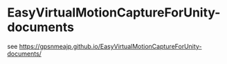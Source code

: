 # EasyVirtualMotionCaptureForUnity-documents
see https://gpsnmeajp.github.io/EasyVirtualMotionCaptureForUnity-documents/